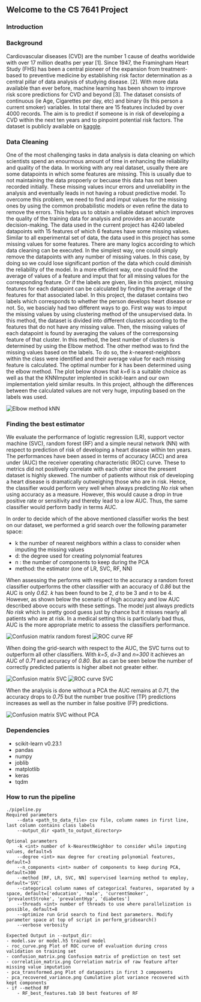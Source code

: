 ## Welcome to the CS 7641 Project

### Introduction

### Background 
Cardiovascular diseases (CVD) are the number 1 cause of deaths worldwide with over 17 million deaths per year [1]. Since 1947, the Framingham Heart Study (FHS) has been a central pioneer of the expansion from treatment-based to preventive medicine by establishing risk factor determination as a central pillar of data analysis of studying disease. [2]. With more data available than ever before, machine learning has been shown to improve risk score predictions for CVD and beyond [3]. 
The dataset consists of continuous (ie Age, Cigarettes per day, etc) and binary (Is this person a current smoker) variables. In total there are 15 features included by over 4000 records. The aim is to predict if someone is in risk of developing a CVD within the next ten years and to pinpoint potential risk factors. The dataset is publicly available on [kaggle](https://www.kaggle.com/dileep070/heart-disease-prediction-using-logistic-regression).

### Data Cleaning
One of the most challenging tasks in data analysis is data cleaning on which scientists spend an enourmous amount of time in enhancing the reliability and quality of the data. In working with any real dataset, usually there are some datapoints in which some features are missing. This is usually due to not maintaining the data propoerly or becuase this data has not been recorded initially. These missing values incur errors and unreliability in the analysis and eventually leads in not having a robust predictive model. To overcome this problem, we need to find and imput values for the missing ones by using the common probabilistic models or even refine the data to remove the errors. This helps us to obtain a reliable dataset which improves the quality of the training data for analysis and provides an accurate decision-making.
The data used in the current project has 4240 labeled datapoints with 15 features of which 6 features have some missing values. Similar to all experimental set of data, the data used in this project has some missing values for some features. There are many logics according to which data cleaning can be executed. In the simplest way, one could simply remove the datapoints with any number of missing values. In this case, by doing so we could lose significant portion of the data which could diminish the reliability of the model. In a more efficient way, one could find the average of values of a feature and imput that for all missing values for the corresponding feature. Or if the labels are given, like in this project, missing features for each datapoint can be calculated by finding the average of the features for that associated label. In this project, the dataset contains two labels which corresponds to whether the person develops heart disease or not. So, we bascialy had two different ways to go. First way was to imput the missing values by using clustering method of the unsupervised data. In this method, the dataset is divided into different clusters according to the features that do not have any missing value. Then, the missing values of each datapoint is found by averaging the values of the corresponsing feature of that cluster. In this method, the best number of clusters is determined by using the Elbow method. The other method was to find the missing values based on the labels. To do so, the *k*-nearest-neighbors within the class were identified and their average value for each missing feature is calculated. The optimal number for *k* has been determined using the elbow method. The plot below shows that *k=6* is a suitable choice as well as that the KNNImputer implented in scikit-learn and our own implementation yield similar results. In this project, although the differences between the calculated values are not very huge, imputing based on the labels was used.

![Elbow method kNN](https://github.com/AaronRuben/Heart-Disease-Risk-Prediction/blob/AP/plots/intra_class_distances.png)


### Finding the best estimator
We evaluate the performance of logistic regression (LR), support vector machine (SVC), random forest (RF) and a simple neural network (NN) with respect to prediction of risk of developing a heart disease within ten years. 
The performances have been assed in terms of accuracy (ACC) and area under (AUC) the receiver operating characteristic (ROC) curve. These to metrics did not positively correlate with each other since the present dataset is highly skewed. The number of patients without risk of developing a heart disease is dramatically outweighing those who are in risk. Hence, the classifier would perform very well when always predicting *No risk* when using accuracy as a measure. However, this would cause a drop in true positive rate or sensitivity and thereby lead to a low AUC. Thus, the same classifier would perform badly in terms AUC.

In order to decide which of the above mentioned classifier works the best on our dataset, we performed a grid search over the following parameter space:
 - k the number of nearest neighbors within a class to consider when imputing the missing values
- d: the degree used for creating polynomial features
- n : the number of components to keep during the PCA
- method: the estimator (one of LR, SVC, RF, NN)

When assessing the performs with respect to the accuracy a random forest classifier outperforms the other classifier with an accuracy of *0.86* but the AUC is only *0.62*. *k* has been found to be 2, *d* to be 3 and *n* to be 4. However, as shown below the scenario of high accuracy and low AUC described above occurs with these settings. The model just always predicts *No risk* which is pretty good guess just by chance but it misses nearly all patients who are at risk. In a medical setting this is particularly bad thus, AUC is the more appropriate metric to assess the classifiers performance.

![Confusion matrix random forest](https://github.com/AaronRuben/Heart-Disease-Risk-Prediction/blob/master/output/confusion_matrix_rf.png "Confusion matrix RF") ![ROC curve RF](https://github.com/AaronRuben/Heart-Disease-Risk-Prediction/blob/master/output/roc_curve_rf.png "ROC curve RF")

When doing the grid-search with respect to the AUC, the SVC turns out to outperform all other classifiers. With *k=5*, *d=3* and *n=300* it achieves an AUC of *0.71* and accuracy of *0.80*. But as can be seen below the number of correctly predicted patients is higher albeit not greater either. 

![Confusion matrix SVC](https://github.com/AaronRuben/Heart-Disease-Risk-Prediction/blob/master/output/confusion_matrix_svc.png) ![ROC curve SVC](https://github.com/AaronRuben/Heart-Disease-Risk-Prediction/blob/master/output/roc_curve_svc.png)

When the analysis is done without a PCA the AUC remains at *0.71*, the accuracy drops to *0.75* but the number true positive (TP) predictions increases as well as the number in false positive (FP) predictions.

![Confusion matrix SVC without PCA](https://github.com/AaronRuben/Heart-Disease-Risk-Prediction/blob/master/output/confusion_matrix_svc_without_pca.png)


### Dependencies

 - scikit-learn v0.23.1
 - pandas
 - numpy
 - joblib
 - matplotlib 
 - keras
 - tqdm

### How to run the pipeline
    ./pipeline.py
    Required parameters 
	    --data <path_to_data_file> csv file, column names in first line, last column contains class labels
	    --output_dir <path_to_output_directory>
    
    Optional parameters
	    -k <int> number of k-NearestNeighbor to consider while imputing values, default=5
	    --degree <int> max degree for creating polynomial features, default=3
	    --n_components <int> number of components to keep during PCA, default=300
	    --method [RF, LR, SVC, NN] supervised learning method to employ, default='SVC'
	    --categorical column names of categorical features, separated by a space, default=['education', 'male', 'currentSmoker', 'prevalentStroke', 'prevalentHyp', 'diabetes']
	    --threads <int> number of threads to use where parallelization is possible, default=8
	    --optimize run Grid search to find best parameters. Modify parameter space at top of script in perform_gridsearch()
	    --verbose verbosity
    
    Expected Output in --output_dir:
    - model.sav or model.h5 trained model
    - roc_curve.png Plot of ROC curve of evaluation during cross validation on training set
    - confusion_matrix.png Confusion matrix of prediction on test set
    - correlation_matrix.png Correlation matrix of raw feature after missing value imputation
    - pca_transformed.png Plot of datapoints in first 3 components
    - pca_recovered_variance.png Cumulative plot variance recovered with kept components
    - if --method RF
	    - RF_best_features.tab 10 best features of RF

